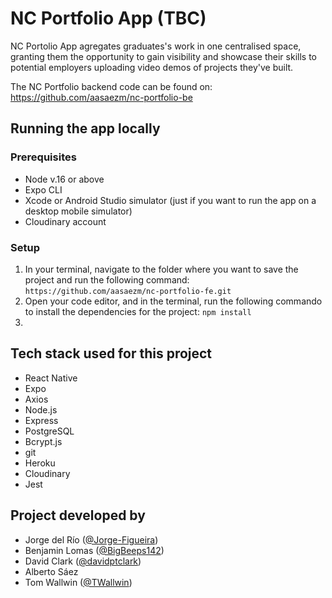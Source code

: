 # NC Portfolio App (TBC)

NC Portolio App agregates graduates's work in one centralised space, granting them the opportunity to gain visibility and showcase their skills to potential employers uploading video demos of projects they've built. 

The NC Portfolio backend code can be found on: https://github.com/aasaezm/nc-portfolio-be

## Running the app locally

### Prerequisites
* Node v.16 or above
* Expo CLI
* Xcode or Android Studio simulator (just if you want to run the app on a desktop mobile simulator)
* Cloudinary account

### Setup
1. In your terminal, navigate to the folder where you want to save the project and run the following command:
 `https://github.com/aasaezm/nc-portfolio-fe.git`
2. Open your code editor, and in the terminal, run the following commando to install the dependencies for the project:
`npm install`
3.




## Tech stack used for this project
* React Native
* Expo
* Axios
* Node.js
* Express
* PostgreSQL
* Bcrypt.js
* git
* Heroku
* Cloudinary
* Jest

## Project developed by 

* Jorge del Río ([@Jorge-Figueira](https://github.com/Jorge-Figueira))
* Benjamin Lomas ([@BigBeeps142](https://github.com/BigBeeps142))
* David Clark ([@davidptclark](https://github.com/davidptclark))
* Alberto Sáez
* Tom Wallwin ([@TWallwin](https://github.com/TWallwin))

